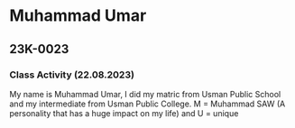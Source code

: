 # Muhammad Umar

## 23K-0023

### Class Activity (22.08.2023)

My name is Muhammad Umar, I did my matric from Usman Public School and my intermediate from Usman Public College.
M = Muhammad SAW (A personality that has a huge impact on my life) and U = unique
